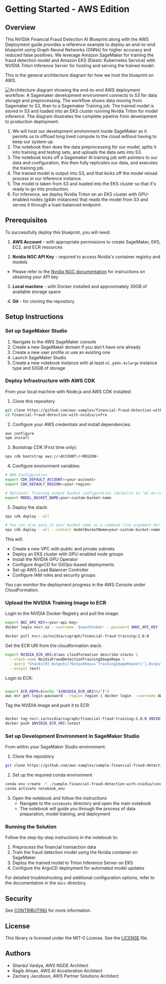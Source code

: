 # Getting Started - AWS Edition

## Overview

This NVIDIA Financial Fraud Detection AI Blueprint along with the AWS Deployment guide provides a reference example to deploy an end-to-end blueprint using Graph Neural Networks (GNNs) for higher accuracy and reduced false positives. We leverage Amazon SageMaker for training the fraud detection model and Amazon EKS (Elastic Kubernetes Service) with NVIDIA Triton Inference Server for hosting and serving the trained model.

This is the general architecture diagram for how we host the blueprint on AWS.

![Architecture diagram showing the end-to-end AWS deployment workflow: A
Sagemaker development environment connects to S3 for data storage and
preprocessing. The workflow shows data moving from Sagemaker to S3, then to a
Sagemaker Training job. The trained model is stored in S3 and loaded into an
EKS cluster running Nvidia Triton for model inference. The diagram illustrates
the complete pipeline from development to production deployment.](./docs/arch-diagram.png)

1. We will host our development environment inside SageMaker as it permits us to
   offload long lived compute to the cloud without having to keep our system up.
2. The notebook then does the data preprocessing for our model, splits it into
   training and testing sets, and uploads the data sets into S3.
3. The notebook kicks off a Sagemaker AI training job with pointers to our data
   and configuration, this then fully replicates our data, and executes the
   training job.
4. The trained model is output into S3, and that kicks off the model reload
   process in our inference instance.
5. The model is taken from S3 and loaded into the EKS cluster so that it's
   ready to go into production.
6. For inference, we deploy Nvidia Triton on an EKS cluster with GPU-enabled nodes
   (g4dn instances) that reads the model from S3 and serves it through a load-balanced
   endpoint.

## Prerequisites

To successfully deploy this blueprint, you will need:

1. **AWS Account** - with appropriate permissions to create SageMaker, EKS, EC2,
and ECR resources

2. **Nvidia NGC API Key** - required to access Nvidia's container registry and models

- Please refer to the [Nvidia NGC
    documentation](https://docs.nvidia.com/ngc/ngc-overview/index.html#generating-api-key)
    for instructions on obtaining your API key

3. **Local machine** - with Docker installed and approximately 30GB of available storage space

4. **Git** - for cloning the repository

## Setup Instructions

### Set up SageMaker Studio

1. Navigate to the AWS SageMaker console
2. Create a new SageMaker domain if you don't have one already
3. Create a new user profile or use an existing one
4. Launch SageMaker Studio
5. Create a new notebook instance with at least `ml.g4dn.4xlarge` instance type
   and 50GB of storage

### Deploy Infrastructure with AWS CDK

From your local machine with Node.js and AWS CDK installed:

1. Clone this repository

```sh
git clone https://github.com/aws-samples/financial-fraud-detection-with-nvidia
cd financial-fraud-detection-with-nvidia/infra
```

2. Configure your AWS credentials and install dependencies:

```bash
aws configure
npm install
```

3. Bootstrap CDK (First time only):

```bash
npx cdk bootstrap aws://<ACCOUNT>/<REGION>
```

4. Configure environment variables:

```bash
# AWS Configuration
export CDK_DEFAULT_ACCOUNT=<your-account>
export CDK_DEFAULT_REGION=<your-region>

# Optional: Training output bucket configuration (defaults to "ml-on-containers")
export MODEL_BUCKET_NAME=your-custom-bucket-name
```

5. Deploy the stack:

```bash
npx cdk deploy --all

# You can also pass in your bucket name as a command line argument during deployment
npx cdk deploy --all --context modelBucketName=your-custom-bucket-name
```

This will:

- Create a new VPC with public and private subnets
- Deploy an EKS cluster with GPU-enabled node groups
- Install the NVIDIA GPU Operator
- Configure ArgoCD for GitOps-based deployments
- Set up AWS Load Balancer Controller
- Configure IAM roles and security groups

You can monitor the deployment progress in the AWS Console under CloudFormation.

### Upload the NVIDIA Training Image to ECR

Login to the NVIDIA Docker Registry and pull the image:

```bash
export NGC_API_KEY=<your-api-key>
docker login nvcr.io --username '$oauthtoken' --password $NGC_API_KEY

docker pull nvcr.io/nvidia/cugraph/financial-fraud-training:2.0.0
```

Get the ECR URI from the cloudformation stack:

```bash
export NVIDIA_ECR_URI=$(aws cloudformation describe-stacks \
  --stack-name NvidiaFraudDetectionTrainingImageRepo \
  --query "Stacks[0].Outputs[?OutputKey=='TrainingImageRepoUri'].OutputValue" \
  --output text)
```

Login to ECR:

```bash

export ECR_REPO=$(echo "${NVIDIA_ECR_URI%%/*}")
aws ecr get-login-password --region region | docker login --username AWS --password-stdin $ECR_REPO
```

Tag the NVIDIA Image and push it to ECR:

```bash

docker tag nvcr.io/nvidia/cugraph/financial-fraud-training:2.0.0 $NVIDIA_ECR_URI:latest
docker push $NVIDIA_ECR_URI:latest
```

### Set up Development Environment in SageMaker Studio

From within your SageMaker Studio environment:

1. Clone the repository

```sh
git clone https://github.com/aws-samples/sample-financial-fraud-detection-with-nvidia.git
```

2. Set up the required conda environment

```sh
conda env create -f ./sample-financial-fraud-detection-with-nvidia/conda/notebook_env.yaml
conda activate notebook_env
```

3. Open the notebook and follow the instructions
   - Navigate to the `notebooks` directory and open the main notebook
   - The notebook will guide you through the process of data preparation, model
     training, and deployment

### Running the Solution

Follow the step-by-step instructions in the notebook to:

1. Preprocess the financial transaction data
2. Train the fraud detection model using the Nvidia container on SageMaker
3. Deploy the trained model to Triton Inference Server on EKS
4. Configure the ArgoCD deployment for automated model updates

For detailed troubleshooting and additional configuration options, refer to the
documentation in the `docs` directory.

## Security

See [CONTRIBUTING](CONTRIBUTING.md#security-issue-notifications) for more information.

## License

This library is licensed under the MIT-0 License. See the [LICENSE](LICENSE) file.

## Authors

- Shardul Vaidya, AWS NGDE Architect
- Ragib Ahsan, AWS AI Acceleration Architect
- Zachary Jacobson, AWS Partner Solutions Architect
